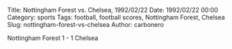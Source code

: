 Title: Nottingham Forest vs. Chelsea, 1992/02/22
Date: 1992/02/22 00:00
Category: sports
Tags: football, football scores, Nottingham Forest, Chelsea
Slug: nottingham-forest-vs-chelsea
Author: carbonero


Nottingham Forest 1 - 1 Chelsea

